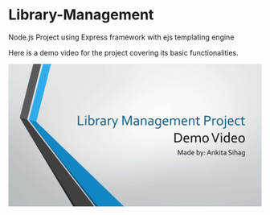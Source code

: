 # Library-Management
Node.js Project using Express framework with ejs templating engine

Here is a demo video for the project covering its basic functionalities.

[![Demo Video](Demo%20Video%20Pic.png)](https://drive.google.com/open?id=1XFMjXBYGp_a2ZURuH6rNiELiAsqozBVm "Demo Video")
